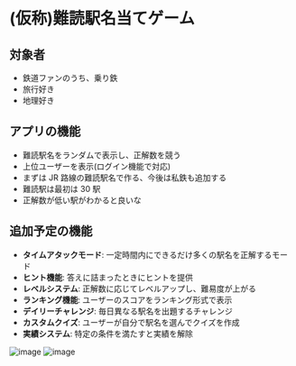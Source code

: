 # (仮称)難読駅名当てゲーム

## 対象者

- 鉄道ファンのうち、乗り鉄
- 旅行好き
- 地理好き

## アプリの機能

- 難読駅名をランダムで表示し、正解数を競う
- 上位ユーザーを表示(ログイン機能で対応)
- まずは JR 路線の難読駅名で作る、今後は私鉄も追加する
- 難読駅は最初は 30 駅
- 正解数が低い駅がわかると良いな

## 追加予定の機能

- **タイムアタックモード**: 一定時間内にできるだけ多くの駅名を正解するモード
- **ヒント機能**: 答えに詰まったときにヒントを提供
- **レベルシステム**: 正解数に応じてレベルアップし、難易度が上がる
- **ランキング機能**: ユーザーのスコアをランキング形式で表示
- **デイリーチャレンジ**: 毎日異なる駅名を出題するチャレンジ
- **カスタムクイズ**: ユーザーが自分で駅名を選んでクイズを作成
- **実績システム**: 特定の条件を満たすと実績を解除

![image](https://github.com/user-attachments/assets/f53dfea0-e6d9-4bbf-b63f-c7d6e177fe22)
![image](https://github.com/user-attachments/assets/43efa272-4123-4f21-a0a8-3266ec3a6846)
